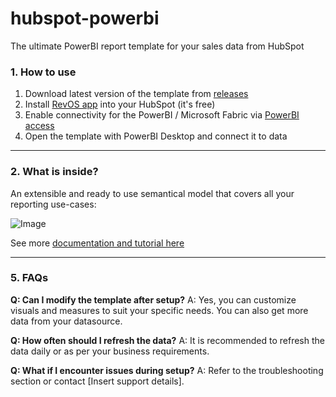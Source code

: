 # hubspot-powerbi

The ultimate PowerBI report template for your sales data from HubSpot


### 1. How to use

 1. Download latest version of the template from [releases](https://github.com/revosai/hubspot-powerbi/releases)
 1. Install [RevOS app](https://ecosystem.hubspot.com/marketplace/apps/customer-service/customer-success/revos) into your HubSpot (it's free)
 1. Enable connectivity for the PowerBI / Microsoft Fabric via [PowerBI access](https://help.revos.ai/integrations/hHrHN7xqBo2gahRKcwcxPf/power-bi--microsoft-fabric/jGVm4iK3ZRR3sSUrG9ua2G)
 1. Open the template with PowerBI Desktop and connect it to data

---

### 2. What is inside?

An extensible and ready to use semantical model that covers all your reporting use-cases:


![Image](https://github.com/user-attachments/assets/a25fad4c-5b31-426d-ba33-39b2c3f436a8)


See more [documentation and tutorial here](https://help.revos.ai/integrations/hHrHN7xqBo2gahRKcwcxPf/power-bi-template/42BkmKnjo8Q3JHT2E4iowS)

---

### 5. FAQs

**Q: Can I modify the template after setup?**
A: Yes, you can customize visuals and measures to suit your specific needs. You can also get more data from your datasource.

**Q: How often should I refresh the data?**
A: It is recommended to refresh the data daily or as per your business requirements.

**Q: What if I encounter issues during setup?**
A: Refer to the troubleshooting section or contact [Insert support details].
